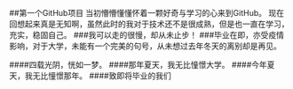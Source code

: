 ##第一个GitHub项目
当初懵懵懂懂怀着一颗好奇与学习的心来到GitHub。
现在回想起来真是无知啊，虽然此时的我对于技术还不是很成熟，但是也一直在学习，充实，稳固自己。
###我可以走的很慢，却从未止步！
###毕业在即，亦受疫情影响，对于大学，未能有一个完美的句号，从未想过去年冬天的离别却是再见。

 ####四载光阴，恍如一梦。
 ####那年夏天，我无比憧憬大学。
 ####今年夏天，我无比憧憬那年。
 ####致即将毕业的我们